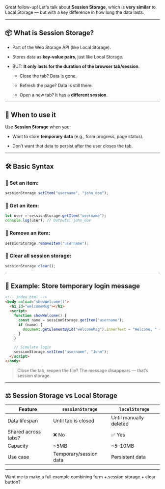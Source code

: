 Great follow-up! Let's talk about **Session Storage**, which is **very similar** to Local Storage — but with a key difference in how long the data lasts.

---

## 📦 What is Session Storage?

- Part of the Web Storage API (like Local Storage).
    
- Stores data as **key-value pairs**, just like Local Storage.
    
- BUT: **It only lasts for the duration of the browser tab/session**.
    
    - Close the tab? Data is gone.
        
    - Refresh the page? Data is still there.
        
    - Open a new tab? It has a **different session**.
        

---

## 🧠 When to use it

Use **Session Storage** when you:

- Want to store **temporary data** (e.g., form progress, page status).
    
- Don’t want that data to persist after the user closes the tab.
    

---

## 🛠️ Basic Syntax

### 🔹 Set an item:

```javascript
sessionStorage.setItem("username", "john_doe");
```

### 🔹 Get an item:

```javascript
let user = sessionStorage.getItem("username");
console.log(user); // Outputs: john_doe
```

### 🔹 Remove an item:

```javascript
sessionStorage.removeItem("username");
```

### 🔹 Clear all session storage:

```javascript
sessionStorage.clear();
```

---

## 🧪 Example: Store temporary login message

```html
<!-- index.html -->
<body onload="showWelcome()">
  <h1 id="welcomeMsg"></h1>
  <script>
    function showWelcome() {
      const name = sessionStorage.getItem("username");
      if (name) {
        document.getElementById("welcomeMsg").innerText = "Welcome, " + name + "!";
      }
    }

    // Simulate login
    sessionStorage.setItem("username", "John");
  </script>
</body>
```

> Close the tab, reopen the file? The message disappears — that’s session storage.

---

## ⚖️ Session Storage vs Local Storage

|Feature|`sessionStorage`|`localStorage`|
|---|---|---|
|Data lifespan|Until tab is closed|Until manually deleted|
|Shared across tabs?|❌ No|✅ Yes|
|Capacity|~5MB|~5–10MB|
|Use case|Temporary/session data|Persistent data|

---

Want me to make a full example combining form + session storage + clear button?
